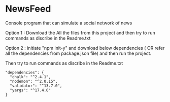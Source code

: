 # NewsFeed
Console program that can simulate a social network of news


Option 1 : Download the All the files from this project and then try to run commands as discribe in the Readme.txt


Option 2 : initiate "npm init-y" and download below dependencies ( OR refer all the dependencies from package.json file) and then run the project. 
  
  Then try to run commands as discribe in the Readme.txt
  
    "dependencies": {
      "chalk": "^2.4.1",
      "nodemon": "^2.0.15",
      "validator": "^13.7.0",
      "yargs": "^17.4.0"
    }
